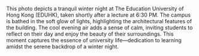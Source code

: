 This photo depicts a tranquil winter night at The Education University of Hong Kong (EDUHK), taken shortly after a lecture at 6:30 PM. The campus is bathed in the soft glow of lights, highlighting the architectural features of the building. The cool evening air adds a sense of calm, inviting students to reflect on their day and enjoy the beauty of their surroundings. This moment captures the essence of university life—dedication to learning amidst the serene backdrop of a winter night.